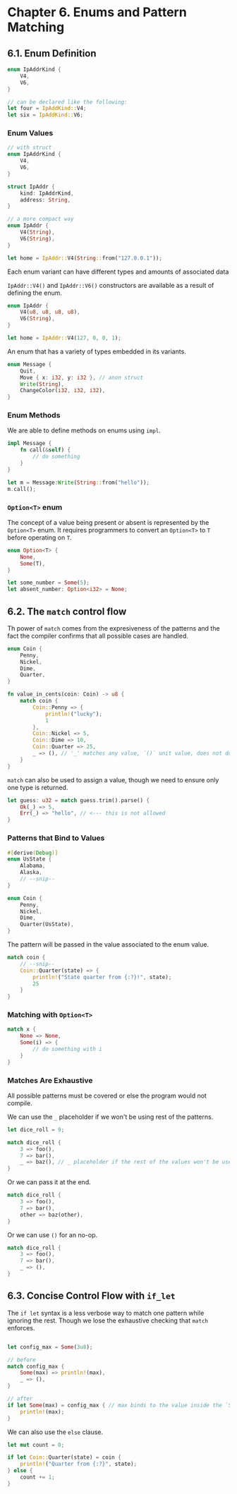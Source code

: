 # Chapter 6. Enums and Pattern Matching

## 6.1. Enum Definition

```rust
enum IpAddrKind {
    V4,
    V6,
}

// can be declared like the following:
let four = IpAddKind::V4;
let six = IpAddKind::V6;
```

### Enum Values

```rust
// with struct
enum IpAddrKind {
    V4,
    V6,
}

struct IpAddr {
    kind: IpAddrKind,
    address: String,
}

// a more compact way
enum IpAddr {
    V4(String),
    V6(String),
}

let home = IpAddr::V4(String::from("127.0.0.1"));
```

Each enum variant can have different types and amounts of associated data

`IpAddr::V4()` and `IpAddr::V6()` constructors are available as a result of defining the enum.

```rust
enum IpAddr {
    V4(u8, u8, u8, u8),
    V6(String),
}

let home = IpAddr::V4(127, 0, 0, 1);
```

An enum that has a variety of types embedded in its variants.

```rust
enum Message {
    Quit,
    Move { x: i32, y: i32 }, // anon struct
    Write(String),
    ChangeColor(i32, i32, i32),
}
```

### Enum Methods

We are able to define methods on enums using `impl`.

```rust
impl Message {
    fn call(&self) {
        // do something
    }
}

let m = Message:Write(String::from("hello"));
m.call();
```

### `Option<T>` enum

The concept of a value being present or absent is represented by the `Option<T>` enum. It requires programmers to convert an `Option<T>` to `T` before operating on `T`.

```rust
enum Option<T> {
    None,
    Some(T),
}

let some_number = Some(5);
let absent_number: Option<i32> = None;
```

## 6.2. The `match` control flow

Th power of `match` comes from the expresiveness of the patterns and the fact the compiler confirms that all possible cases are handled.

```rust
enum Coin {
    Penny,
    Nickel,
    Dime,
    Quarter,
}

fn value_in_cents(coin: Coin) -> u8 {
    match coin {
        Coin::Penny => {
            println!("lucky");
            1
        },
        Coin::Nickel => 5,
        Coin::Dime => 10,
        Coin::Quarter => 25,
        _ => (), // '_' matches any value, `()` unit value, does not do anything
    }
}
```

`match` can also be used to assign a value, though we need to ensure only one type is returned.

```rust
let guess: u32 = match guess.trim().parse() {
    Ok(_) => 5,
    Err(_) => "hello", // <--- this is not allowed
}
```

### Patterns that Bind to Values

```rust
#[derive(Debug)]
enum UsState {
    Alabama,
    Alaska,
    // --snip--
}

enum Coin {
    Penny,
    Nickel,
    Dime,
    Quarter(UsState),
}
```

The pattern will be passed in the value associated to the enum value.

```rust
match coin {
    // --snip--
    Coin::Quarter(state) => {
        println!("State quarter from {:?}!", state);
        25
    }
}
```

### Matching with `Option<T>`

```rust
match x {
    None => None,
    Some(i) => {
        // do something with i
    }
}
```

### Matches Are Exhaustive

All possible patterns must be covered or else the program would not compile.

We can use the `_` placeholder if we won't be using rest of the patterns.

```rust
let dice_roll = 9;

match dice_roll {
    3 => foo(),
    7 => bar(),
    _ => baz(), // _ placeholder if the rest of the values won't be used
}
```

Or we can pass it at the end.
```rust
match dice_roll {
    3 => foo(),
    7 => bar(),
    other => baz(other),
}
```

Or we can use `()` for an no-op.

```rust
match dice_roll {
    3 => foo(),
    7 => bar(),
    _ => (),
}
```

## 6.3. Concise Control Flow with `if_let`

The `if let` syntax is a less verbose way to match one pattern while ignoring the rest. Though we lose the exhaustive checking that `match` enforces.

```rust

let config_max = Some(3u8);

// before
match config_max {
    Some(max) => println!(max),
    _ => (),
}

// after
if let Some(max) = config_max { // max binds to the value inside the `Some`
    println!(max);
}
```

We can also use the `else` clause.

```rust
let mut count = 0;

if let Coin::Quarter(state) = coin {
    println!("Quarter from {:?}", state);
} else {
    count += 1;
}
```
